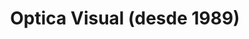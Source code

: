 ---
title: "Optica Visual (desde 1989)"
url: /asuncion-paraguay/optica-visual-desde-1989-estados-unidos-16/
shop: Optiker
---